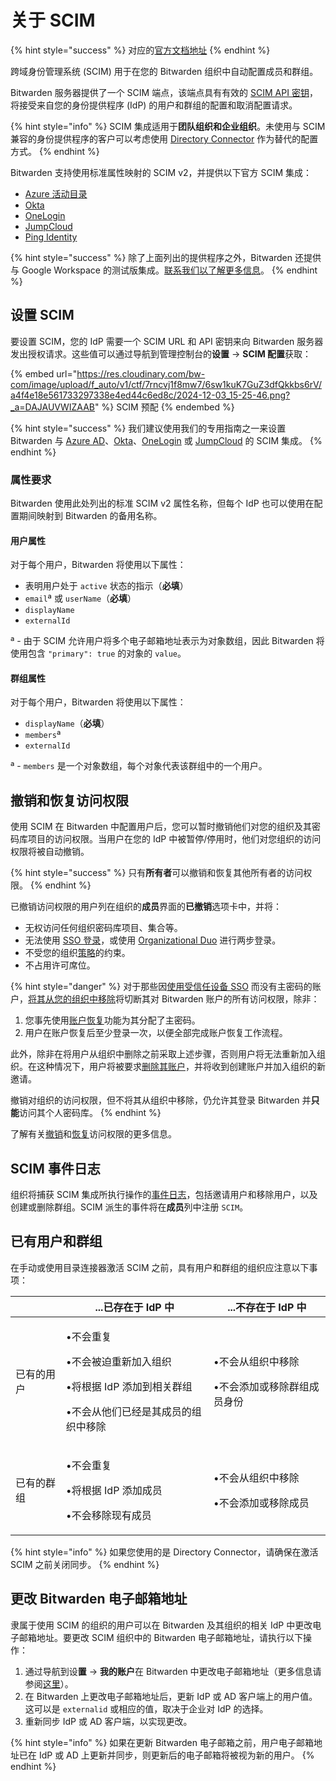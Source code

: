 # 关于 SCIM

{% hint style="success" %}
对应的[官方文档地址](https://bitwarden.com/help/about-scim/)
{% endhint %}

跨域身份管理系统 (SCIM) 用于在您的 Bitwarden 组织中自动配置成员和群组。

Bitwarden 服务器提供了一个 SCIM 端点，该端点具有有效的 [SCIM API 密钥](about-scim.md#setting-up-scim)，将接受来自您的身份提供程序 (IdP) 的用户和群组的配置和取消配置请求。

{% hint style="info" %}
SCIM 集成适用于**团队组织和企业组织**。未使用与 SCIM 兼容的身份提供程序的客户可以考虑使用 [Directory Connector](../directory-connector/directory-connector-cli.md) 作为替代的配置方式。
{% endhint %}

Bitwarden 支持使用标准属性映射的 SCIM v2，并提供以下官方 SCIM 集成：

* [Azure 活动目录](azure-ad-scim-integration.md)
* [Okta](okta-scim-integration.md)
* [OneLogin](onelogin-scim-integration.md)
* [JumpCloud](jumpcloud-scim-integration.md)
* [Ping Identity](../admin-console/login-with-sso/implementation-guides/ping-identity-saml-implementation.md)

{% hint style="success" %}
除了上面列出的提供程序之外，Bitwarden 还提供与 Google Workspace 的测试版集成。[联系我们以了解更多信息](https://bitwarden.com/contact/)。
{% endhint %}

## 设置 SCIM <a href="#setting-up-scim" id="setting-up-scim"></a>

要设置 SCIM，您的 IdP 需要一个 SCIM URL 和 API 密钥来向 Bitwarden 服务器发出授权请求。这些值可以通过导航到管理控制台的**设置** → **SCIM 配置**获取：

{% embed url="https://res.cloudinary.com/bw-com/image/upload/f_auto/v1/ctf/7rncvj1f8mw7/6sw1kuK7GuZ3dfQkkbs6rV/a4f4e18e561733297338e4ed44c6ed8c/2024-12-03_15-25-46.png?_a=DAJAUVWIZAAB" %}
SCIM 预配
{% endembed %}

{% hint style="success" %}
我们建议使用我们的专用指南之一来设置 Bitwarden 与 [Azure AD](azure-ad-scim-integration.md)、[Okta](okta-scim-integration.md)、[OneLogin](onelogin-scim-integration.md) 或 [JumpCloud](jumpcloud-scim-integration.md) 的 SCIM 集成。
{% endhint %}

### 属性要求 <a href="#required-attributes" id="required-attributes"></a>

Bitwarden 使用此处列出的标准 SCIM v2 属性名称，但每个 IdP 也可以使用在配置期间映射到 Bitwarden 的备用名称。

#### 用户属性 <a href="#user-attributes" id="user-attributes"></a>

对于每个用户，Bitwarden 将使用以下属性：

* 表明用户处于 `active` 状态的指示（**必填**）
* `email`ª 或 `userName`（**必填**）
* `displayName`
* `externalId`

ª - 由于 SCIM 允许用户将多个电子邮箱地址表示为对象数组，因此 Bitwarden 将使用包含 `"primary": true` 的对象的 `value`。

#### 群组属性 <a href="#group-attributes" id="group-attributes"></a>

对于每个用户，Bitwarden 将使用以下属性：

* `displayName`（**必填**）
* `members`ª
* `externalId`

ª - `members` 是一个对象数组，每个对象代表该群组中的一个用户。

## 撤销和恢复访问权限 <a href="#revoking-and-restoring-access" id="revoking-and-restoring-access"></a>

使用 SCIM 在 Bitwarden 中配置用户后，您可以暂时撤销他们对您的组织及其密码库项目的访问权限。当用户在您的 IdP 中被暂停/停用时，他们对您组织的访问权限将被自动撤销。

{% hint style="success" %}
只有**所有者**可以撤销和恢复其他所有者的访问权限。
{% endhint %}

已撤销访问权限的用户列在组织的**成员**界面的**已撤销**选项卡中，并将：

* 无权访问任何组织密码库项目、集合等。
* 无法使用 [SSO 登录](../account/log-in-and-unlock/using-single-sign-on/using-login-with-sso.md)，或使用 [Organizational Duo](../account/two-step-login/setup-two-step-login/two-step-login-via-duo.md) 进行两步登录。
* 不受您的组织[策略](../organizations/enterprise-policies.md)的约束。
* 不占用许可席位。

{% hint style="danger" %}
对于那些因[使用受信任设备 SSO](../admin-console/login-with-sso/trusted-devices/about-trusted-devices.md) 而没有主密码的账户，[将其从您的组织中移除](../organizations/user-management.md#offboard-users)将切断其对 Bitwarden 账户的所有访问权限，除非：

1. 您事先使用[账户恢复](../organizations/admin-password-reset.md)功能为其分配了主密码。
2. 用户在账户恢复后至少登录一次，以便全部完成账户恢复工作流程。&#x20;

此外，除非在将用户从组织中删除之前采取上述步骤，否则用户将无法重新加入组织。在这种情况下，用户将被要求[删除其账户](../plans-and-pricing/delete-an-account-or-organization.md#delete-your-personal-account)，并将收到创建账户并加入组织的新邀请。

撤销对组织的访问权限，但不将其从组织中移除，仍允许其登录 Bitwarden 并**只能**访问其个人密码库。
{% endhint %}

了解有关[撤销](../organizations/user-management.md#revoke-access)和[恢复](../organizations/user-management.md#restore-access)访问权限的更多信息。

## SCIM 事件日志 <a href="#scim-events" id="scim-events"></a>

组织将捕获 SCIM 集成所执行操作的[事件日志](../admin-console/reporting/event-logs.md)，包括邀请用户和移除用户，以及创建或删除群组。SCIM 派生的事件将在**成员**列中注册 `SCIM`。

## 已有用户和群组 <a href="#pre-existing-users-and-groups" id="pre-existing-users-and-groups"></a>

在手动或使用目录连接器激活 SCIM 之前，具有用户和群组的组织应注意以下事项：

|       | ...已存在于 IdP 中                                                                  | ...不存在于 IdP 中                         |
| ----- | ------------------------------------------------------------------------------ | ------------------------------------- |
| 已有的用户 | <p>•不会重复</p><p>•不会被迫重新加入组织</p><p>•将根据 IdP 添加到相关群组</p><p>•不会从他们已经是其成员的组织中移除</p> | <p>•不会从组织中移除</p><p>•不会添加或移除群组成员身份</p> |
| 已有的群组 | <p>•不会重复</p><p>•将根据 IdP 添加成员</p><p>•不会移除现有成员</p>                               | <p>•不会从组织中移除</p><p>•不会添加或移除成员</p>     |

{% hint style="info" %}
如果您使用的是 Directory Connector，请确保在激活 SCIM 之前关闭同步。
{% endhint %}

## 更改 Bitwarden 电子邮箱地址 <a href="#changing-bitwarden-email-address" id="changing-bitwarden-email-address"></a>

隶属于使用 SCIM 的组织的用户可以在 Bitwarden 及其组织的相关 IdP 中更改电子邮箱地址。要更改 SCIM 组织中的 Bitwarden 电子邮箱地址，请执行以下操作：

1. 通过导航到设**置** → **我的账户**在 Bitwarden 中更改电子邮箱地址（更多信息请参阅[这里](../your-vault/general-faqs.md#q-how-do-i-change-my-email-address)）。
2. 在 Bitwarden 上更改电子邮箱地址后，更新 IdP 或 AD 客户端上的用户值。这可以是 `externalid` 或相应的值，取决于企业对 IdP 的选择。
3. 重新同步 IdP 或 AD 客户端，以实现更改。

{% hint style="info" %}
如果在更新 Bitwarden 电子邮箱之前，用户电子邮箱地址已在 IdP 或 AD 上更新并同步，则更新后的电子邮箱将被视为新的用户。
{% endhint %}
